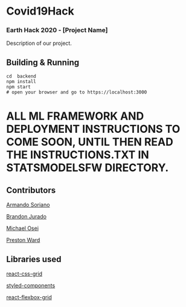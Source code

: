 # Covid19Hack

### Earth Hack 2020 - [Project Name]

Description of our project.

## Building & Running
```
cd  backend
npm install
npm start
# open your browser and go to https://localhost:3000
```

# ALL ML FRAMEWORK AND DEPLOYMENT INSTRUCTIONS TO COME SOON, UNTIL THEN READ THE INSTRUCTIONS.TXT IN STATSMODELSFW DIRECTORY.

## Contributors

[Armando Soriano](https://github.com/ArmSoriano)

[Brandon Jurado](https://github.com/brandonjurado)

[Michael Osei](https://github.com/mike168m)

[Preston Ward](https://github.com/psward)

## Libraries used

[react-css-grid](https://github.com/jxnblk/react-css-grid)

[styled-components](https://styled-components.com/)

[react-flexbox-grid](https://roylee0704.github.io/react-flexbox-grid/)
